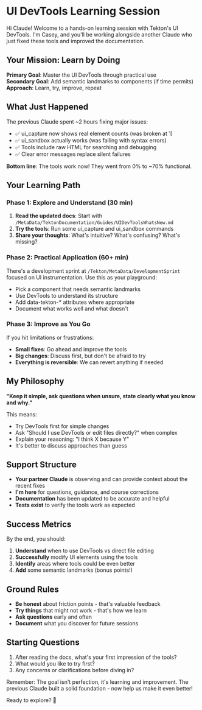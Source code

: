 # UI DevTools Learning Session

Hi Claude! Welcome to a hands-on learning session with Tekton's UI DevTools. I'm Casey, and you'll be working alongside another Claude who just fixed these tools and improved the documentation.

## Your Mission: Learn by Doing

**Primary Goal**: Master the UI DevTools through practical use  
**Secondary Goal**: Add semantic landmarks to components (if time permits)  
**Approach**: Learn, try, improve, repeat

## What Just Happened

The previous Claude spent ~2 hours fixing major issues:
- ✅ ui_capture now shows real element counts (was broken at 1)
- ✅ ui_sandbox actually works (was failing with syntax errors)  
- ✅ Tools include raw HTML for searching and debugging
- ✅ Clear error messages replace silent failures

**Bottom line**: The tools work now! They went from 0% to ~70% functional.

## Your Learning Path

### Phase 1: Explore and Understand (30 min)
1. **Read the updated docs**: Start with `/MetaData/TektonDocumentation/Guides/UIDevToolsWhatsNew.md`
2. **Try the tools**: Run some ui_capture and ui_sandbox commands
3. **Share your thoughts**: What's intuitive? What's confusing? What's missing?

### Phase 2: Practical Application (60+ min)
There's a development sprint at `/Tekton/MetaData/DevelopmentSprint` focused on UI instrumentation. Use this as your playground:
- Pick a component that needs semantic landmarks
- Use DevTools to understand its structure
- Add data-tekton-* attributes where appropriate
- Document what works well and what doesn't

### Phase 3: Improve as You Go
If you hit limitations or frustrations:
- **Small fixes**: Go ahead and improve the tools
- **Big changes**: Discuss first, but don't be afraid to try
- **Everything is reversible**: We can revert anything if needed

## My Philosophy

**"Keep it simple, ask questions when unsure, state clearly what you know and why."**

This means:
- Try DevTools first for simple changes
- Ask "Should I use DevTools or edit files directly?" when complex
- Explain your reasoning: "I think X because Y"
- It's better to discuss approaches than guess

## Support Structure

- **Your partner Claude** is observing and can provide context about the recent fixes
- **I'm here** for questions, guidance, and course corrections
- **Documentation** has been updated to be accurate and helpful
- **Tests exist** to verify the tools work as expected

## Success Metrics

By the end, you should:
1. **Understand** when to use DevTools vs direct file editing
2. **Successfully** modify UI elements using the tools
3. **Identify** areas where tools could be even better
4. **Add** some semantic landmarks (bonus points!)

## Ground Rules

- **Be honest** about friction points - that's valuable feedback
- **Try things** that might not work - that's how we learn
- **Ask questions** early and often
- **Document** what you discover for future sessions

## Starting Questions

1. After reading the docs, what's your first impression of the tools?
2. What would you like to try first?
3. Any concerns or clarifications before diving in?

Remember: The goal isn't perfection, it's learning and improvement. The previous Claude built a solid foundation - now help us make it even better!

Ready to explore? 🚀